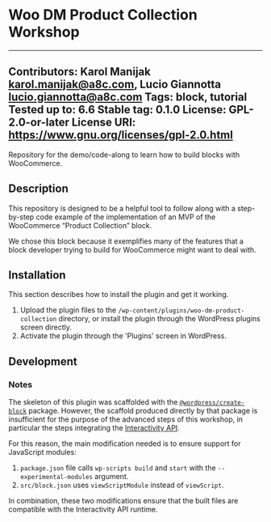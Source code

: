 # Woo DM Product Collection Workshop

---
Contributors:      Karol Manijak <karol.manijak@a8c.com>, Lucio Giannotta <lucio.giannotta@a8c.com>
Tags:              block, tutorial
Tested up to:      6.6
Stable tag:        0.1.0
License:           GPL-2.0-or-later
License URI:       https://www.gnu.org/licenses/gpl-2.0.html
---

Repository for the demo/code-along to learn how to build blocks with WooCommerce.

## Description

This repository is designed to be a helpful tool to follow along with a step-by-step code example of the implementation of an MVP of the WooCommerce “Product Collection” block.

We chose this block because it exemplifies many of the features that a block developer trying to build for WooCommerce might want to deal with.

## Installation

This section describes how to install the plugin and get it working.

1. Upload the plugin files to the `/wp-content/plugins/woo-dm-product-collection` directory, or install the plugin through the WordPress plugins screen directly.
2. Activate the plugin through the 'Plugins' screen in WordPress.

## Development

### Notes

The skeleton of this plugin was scaffolded with the [`@wordpress/create-block`](https://developer.wordpress.org/block-editor/reference-guides/packages/packages-create-block/) package. However, the scaffold produced directly by that package is insufficient for the purpose of the advanced steps of this workshop, in particular the steps integrating the [Interactivity API](https://developer.wordpress.org/block-editor/reference-guides/packages/packages-interactivity/).

For this reason, the main modification needed is to ensure support for JavaScript modules:

1. `package.json` file calls `wp-scripts build` and `start` with the `--experimental-modules` argument.
2. `src/block.json` uses `viewScriptModule` instead of `viewScript`.

In combination, these two modifications ensure that the built files are compatible with the Interactivity API runtime.
